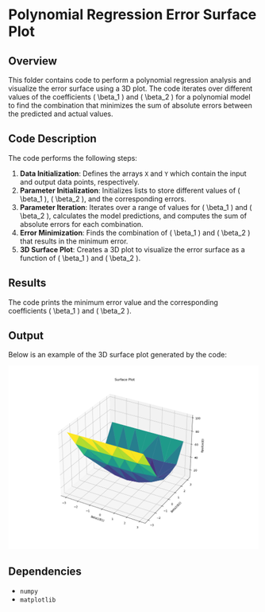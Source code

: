 # Polynomial Regression Error Surface Plot

## Overview

This folder contains code to perform a polynomial regression analysis and visualize the error surface using a 3D plot. The code iterates over different values of the coefficients \( \beta_1 \) and \( \beta_2 \) for a polynomial model to find the combination that minimizes the sum of absolute errors between the predicted and actual values.

## Code Description

The code performs the following steps:

1. **Data Initialization**: Defines the arrays `X` and `Y` which contain the input and output data points, respectively.
2. **Parameter Initialization**: Initializes lists to store different values of \( \beta_1 \), \( \beta_2 \), and the corresponding errors.
3. **Parameter Iteration**: Iterates over a range of values for \( \beta_1 \) and \( \beta_2 \), calculates the model predictions, and computes the sum of absolute errors for each combination.
4. **Error Minimization**: Finds the combination of \( \beta_1 \) and \( \beta_2 \) that results in the minimum error.
5. **3D Surface Plot**: Creates a 3D plot to visualize the error surface as a function of \( \beta_1 \) and \( \beta_2 \).

## Results

The code prints the minimum error value and the corresponding coefficients \( \beta_1 \) and \( \beta_2 \).

## Output

Below is an example of the 3D surface plot generated by the code:

![Surface Plot](Buddi1.png)

## Dependencies

- `numpy`
- `matplotlib`

